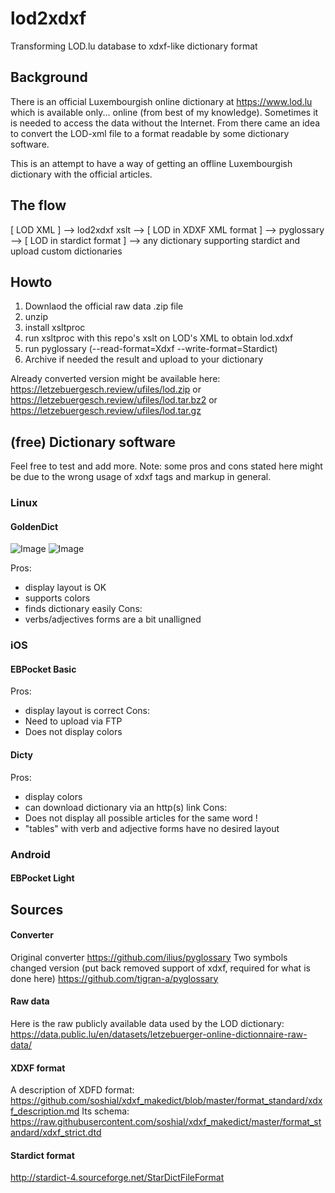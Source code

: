 # lod2xdxf
Transforming LOD.lu database to xdxf-like dictionary format

## Background
There is an official Luxembourgish online dictionary at https://www.lod.lu which is available only... online (from best of my knowledge). 
Sometimes it is needed to access the data without the Internet. From there came an idea to convert the LOD-xml file to a format readable by some dictionary software. 

This is an attempt to have a way of getting an offline Luxembourgish dictionary with the official articles.

## The flow

[ LOD XML ] --> lod2xdxf xslt --> [ LOD in XDXF XML format ] --> pyglossary --> [ LOD in stardict format ] --> any dictionary supporting stardict and upload custom dictionaries

## Howto

1. Downlaod the official raw data .zip file
2. unzip
3. install xsltproc
4. run xsltproc with this repo's xslt on LOD's XML to obtain lod.xdxf
5. run pyglossary (--read-format=Xdxf --write-format=Stardict)
6. Archive if needed the result and upload to your dictionary

Already converted version might be available here: https://letzebuergesch.review/ufiles/lod.zip  or https://letzebuergesch.review/ufiles/lod.tar.bz2 or https://letzebuergesch.review/ufiles/lod.tar.gz

## (free) Dictionary software
Feel free to test and add more. 
Note: some pros and cons stated here might be due to the wrong usage of xdxf tags and markup in general. 
### Linux
#### GoldenDict
![Image](../master/screenshots/Linux/GoldenDict/1.png?raw=true)
![Image](../master/screenshots/Linux/GoldenDict/2.png?raw=true)

Pros: 
- display layout is OK
- supports colors
- finds dictionary easily
Cons: 
- verbs/adjectives forms are a bit unalligned

### iOS
#### EBPocket Basic
Pros: 
- display layout is correct
Cons: 
- Need to upload via FTP
- Does not display colors
#### Dicty
Pros: 
- display colors
- can download dictionary via an http(s) link
Cons: 
- Does not display all possible articles for the same word !
- "tables" with verb and adjective forms have no desired layout 
### Android
#### EBPocket Light

## Sources

#### Converter
Original converter
https://github.com/ilius/pyglossary
Two symbols changed version (put back removed support of xdxf, required for what is done here)
https://github.com/tigran-a/pyglossary

#### Raw data
Here is the raw publicly available data used by the LOD dictionary: 
https://data.public.lu/en/datasets/letzebuerger-online-dictionnaire-raw-data/

#### XDXF format

A description of XDFD format: https://github.com/soshial/xdxf_makedict/blob/master/format_standard/xdxf_description.md
Its schema: https://raw.githubusercontent.com/soshial/xdxf_makedict/master/format_standard/xdxf_strict.dtd

#### Stardict format
http://stardict-4.sourceforge.net/StarDictFileFormat

